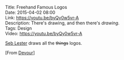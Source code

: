 Title: Freehand Famous Logos  
Date: 2015-04-02 08:00  
Link: https://youtu.be/byQy0w5vr-A  
Description: There's drawing, and then there's _drawing_.  
Tags: Design  
Video: https://youtu.be/byQy0w5vr-A  

[Seb Lester][seblester] draws all the <s>things</s> logos.

[From [Devour][devour]]

[devour]: http://devour.com/video/freehand-famous-logos/ "Source post on Devour"
[seblester]: http://www.seblester.com/ "Seb Lester's website"